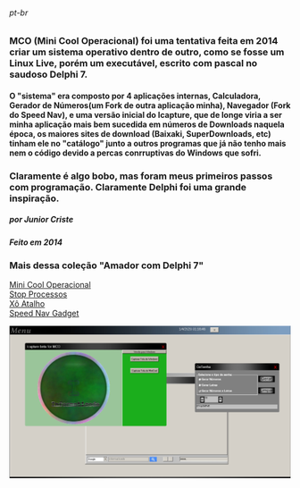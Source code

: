 ###### _pt-br_
###  MCO (Mini Cool Operacional) foi uma tentativa feita em 2014 criar um sistema operativo dentro de outro, como se fosse um Linux Live, porém um executável, escrito com pascal no saudoso Delphi 7.
#### O "sistema" era composto por 4 aplicações internas, Calculadora, Gerador de Números(um Fork de outra aplicação minha), Navegador (Fork do Speed Nav), e uma versão inicial do Icapture, que de longe viria a ser minha aplicação mais bem sucedida em números de Downloads naquela época, os maiores sites de download (Baixaki, SuperDownloads, etc) tinham ele no "catálogo" junto a outros programas que já não tenho mais nem o código devido a percas conrruptivas do Windows que sofri.

### Claramente é algo bobo, mas foram meus primeiros passos com programação. Claramente Delphi foi uma grande inspiração.
##### por Junior Criste
##### Feito em 2014

### Mais dessa coleção "Amador com Delphi 7" 
<a href="https://github.com/JuniorCriste/M-C-O">Mini Cool Operacional</a><br />
<a href="https://github.com/JuniorCriste/Stop-Processos">Stop Processos</a><br />
<a href="https://github.com/JuniorCriste/Xo-Atalho">Xô Atalho</a><br />
<a href="https://github.com/JuniorCriste/Speed-Nav-Navegador-Flutuante-Gadget">Speed Nav Gadget</a><br />


![](https://github.com/JuniorCriste/M-C-O/blob/master/assets/Capturas/MCO.png)
